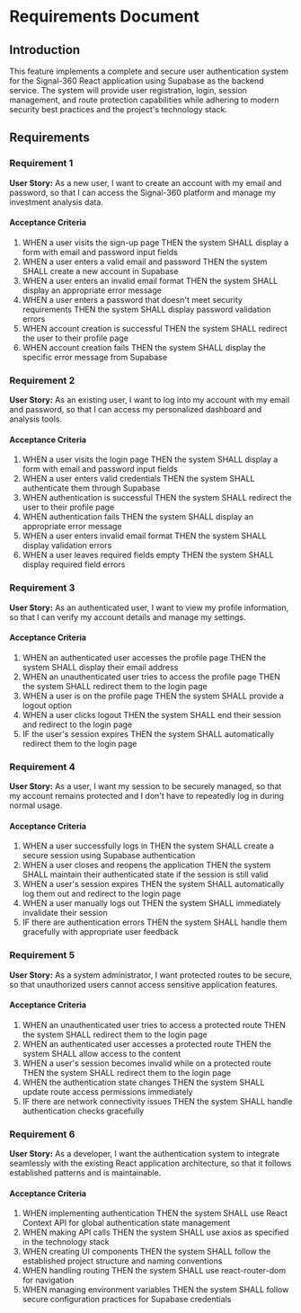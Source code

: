 # Requirements Document

## Introduction

This feature implements a complete and secure user authentication system for the Signal-360 React application using Supabase as the backend service. The system will provide user registration, login, session management, and route protection capabilities while adhering to modern security best practices and the project's technology stack.

## Requirements

### Requirement 1

**User Story:** As a new user, I want to create an account with my email and password, so that I can access the Signal-360 platform and manage my investment analysis data.

#### Acceptance Criteria

1. WHEN a user visits the sign-up page THEN the system SHALL display a form with email and password input fields
2. WHEN a user enters a valid email and password THEN the system SHALL create a new account in Supabase
3. WHEN a user enters an invalid email format THEN the system SHALL display an appropriate error message
4. WHEN a user enters a password that doesn't meet security requirements THEN the system SHALL display password validation errors
5. WHEN account creation is successful THEN the system SHALL redirect the user to their profile page
6. WHEN account creation fails THEN the system SHALL display the specific error message from Supabase

### Requirement 2

**User Story:** As an existing user, I want to log into my account with my email and password, so that I can access my personalized dashboard and analysis tools.

#### Acceptance Criteria

1. WHEN a user visits the login page THEN the system SHALL display a form with email and password input fields
2. WHEN a user enters valid credentials THEN the system SHALL authenticate them through Supabase
3. WHEN authentication is successful THEN the system SHALL redirect the user to their profile page
4. WHEN authentication fails THEN the system SHALL display an appropriate error message
5. WHEN a user enters invalid email format THEN the system SHALL display validation errors
6. WHEN a user leaves required fields empty THEN the system SHALL display required field errors

### Requirement 3

**User Story:** As an authenticated user, I want to view my profile information, so that I can verify my account details and manage my settings.

#### Acceptance Criteria

1. WHEN an authenticated user accesses the profile page THEN the system SHALL display their email address
2. WHEN an unauthenticated user tries to access the profile page THEN the system SHALL redirect them to the login page
3. WHEN a user is on the profile page THEN the system SHALL provide a logout option
4. WHEN a user clicks logout THEN the system SHALL end their session and redirect to the login page
5. IF the user's session expires THEN the system SHALL automatically redirect them to the login page

### Requirement 4

**User Story:** As a user, I want my session to be securely managed, so that my account remains protected and I don't have to repeatedly log in during normal usage.

#### Acceptance Criteria

1. WHEN a user successfully logs in THEN the system SHALL create a secure session using Supabase authentication
2. WHEN a user closes and reopens the application THEN the system SHALL maintain their authenticated state if the session is still valid
3. WHEN a user's session expires THEN the system SHALL automatically log them out and redirect to the login page
4. WHEN a user manually logs out THEN the system SHALL immediately invalidate their session
5. IF there are authentication errors THEN the system SHALL handle them gracefully with appropriate user feedback

### Requirement 5

**User Story:** As a system administrator, I want protected routes to be secure, so that unauthorized users cannot access sensitive application features.

#### Acceptance Criteria

1. WHEN an unauthenticated user tries to access a protected route THEN the system SHALL redirect them to the login page
2. WHEN an authenticated user accesses a protected route THEN the system SHALL allow access to the content
3. WHEN a user's session becomes invalid while on a protected route THEN the system SHALL redirect them to the login page
4. WHEN the authentication state changes THEN the system SHALL update route access permissions immediately
5. IF there are network connectivity issues THEN the system SHALL handle authentication checks gracefully

### Requirement 6

**User Story:** As a developer, I want the authentication system to integrate seamlessly with the existing React application architecture, so that it follows established patterns and is maintainable.

#### Acceptance Criteria

1. WHEN implementing authentication THEN the system SHALL use React Context API for global authentication state management
2. WHEN making API calls THEN the system SHALL use axios as specified in the technology stack
3. WHEN creating UI components THEN the system SHALL follow the established project structure and naming conventions
4. WHEN handling routing THEN the system SHALL use react-router-dom for navigation
5. WHEN managing environment variables THEN the system SHALL follow secure configuration practices for Supabase credentials